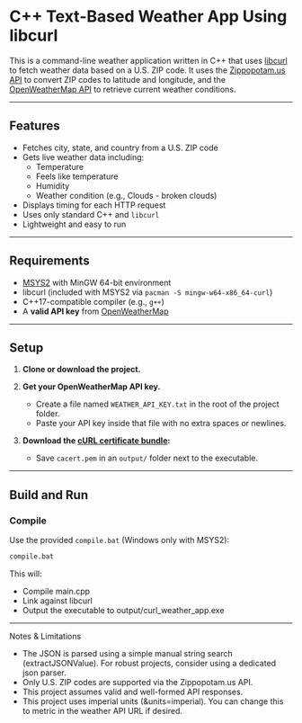 # C++ Text-Based Weather App Using libcurl

This is a command-line weather application written in C++ that uses [libcurl](https://curl.se/libcurl/) to fetch weather data based on a U.S. ZIP code. It uses the [Zippopotam.us API](http://api.zippopotam.us/) to convert ZIP codes to latitude and longitude, and the [OpenWeatherMap API](https://openweathermap.org/current) to retrieve current weather conditions.

---

##  Features

- Fetches city, state, and country from a U.S. ZIP code
- Gets live weather data including:
  - Temperature
  - Feels like temperature
  - Humidity
  - Weather condition (e.g., Clouds - broken clouds)
- Displays timing for each HTTP request
- Uses only standard C++ and `libcurl`
- Lightweight and easy to run

---

##  Requirements

- [MSYS2](https://www.msys2.org/) with MinGW 64-bit environment
- libcurl (included with MSYS2 via `pacman -S mingw-w64-x86_64-curl`)
- C++17-compatible compiler (e.g., `g++`)
- A **valid API key** from [OpenWeatherMap](https://home.openweathermap.org/api_keys)

---

##  Setup

1. **Clone or download the project.**

2. **Get your OpenWeatherMap API key.**

   - Create a file named `WEATHER_API_KEY.txt` in the root of the project folder.
   - Paste your API key inside that file with no extra spaces or newlines.

3. **Download the [cURL certificate bundle](https://curl.se/docs/caextract.html):**

   - Save `cacert.pem` in an `output/` folder next to the executable.

---

##  Build and Run

### Compile

Use the provided `compile.bat` (Windows only with MSYS2):
```bash
compile.bat
```
This will:
- Compile main.cpp
- Link against libcurl
- Output the executable to output/curl_weather_app.exe

---

 Notes & Limitations
- The JSON is parsed using a simple manual string search (extractJSONValue). For robust projects, consider using a dedicated json parser.
- Only U.S. ZIP codes are supported via the Zippopotam.us API.
- This project assumes valid and well-formed API responses.
- This project uses imperial units (&units=imperial). You can change this to metric in the weather API URL if desired.
